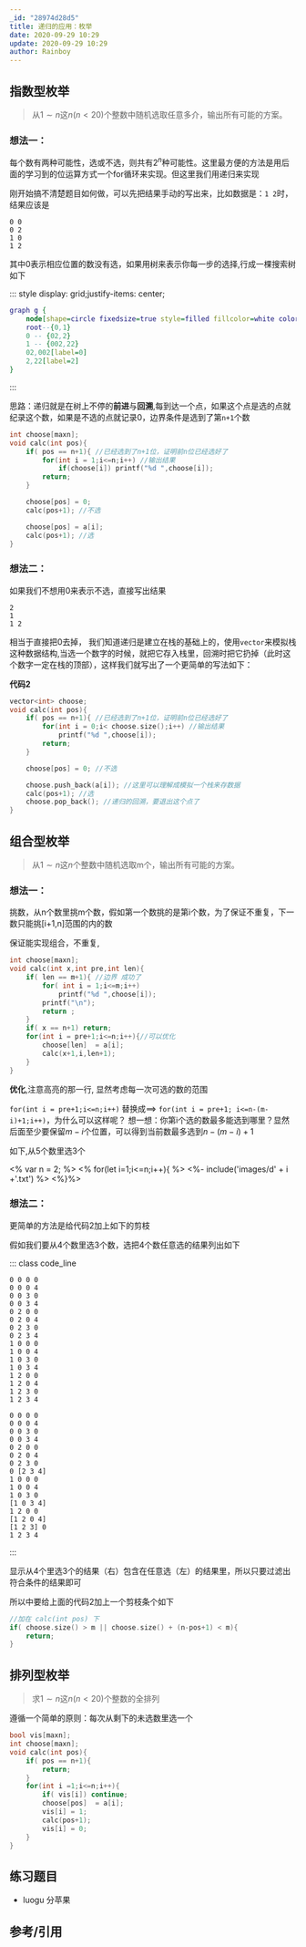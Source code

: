 ```yaml
---
_id: "28974d28d5"
title: 递归的应用：枚举
date: 2020-09-29 10:29
update: 2020-09-29 10:29
author: Rainboy
---
```



## 指数型枚举

> 从$1 \sim n$这$n(n<20)$个整数中随机选取任意多介，输出所有可能的方案。

### 想法一：

每个数有两种可能性，选或不选，则共有$2^n$种可能性。这里最方便的方法是用后面的学习到的位运算方式一个for循环来实现。但这里我们用递归来实现

刚开始搞不清楚题目如何做，可以先把结果手动的写出来，比如数据是：`1 2`时，结果应该是

```
0 0
0 2
1 0
1 2
```

其中0表示相应位置的数没有选，如果用树来表示你每一步的选择,行成一棵搜索树如下


::: style display: grid;justify-items: center;

``` dot
graph g {
    node[shape=circle fixedsize=true style=filled fillcolor=white colorscheme=accent8 ];
    root--{0,1}
    0 -- {02,2}
    1 -- {002,22}
    02,002[label=0]
    2,22[label=2]
}
```
:::

思路：递归就是在树上不停的**前进**与**回溯**,每到达一个点，如果这个点是选的点就纪录这个数，如果是不选的点就记录0，边界条件是选到了第`n+1`个数
```c
int choose[maxn];
void calc(int pos){
    if( pos == n+1){ //已经选到了n+1位，证明前n位已经选好了
        for(int i = 1;i<=n;i++) //输出结果
            if(choose[i]) printf("%d ",choose[i]);
        return;
    }

    choose[pos] = 0;
    calc(pos+1); //不选

    choose[pos] = a[i];
    calc(pos+1); //选
}
```

### 想法二：

如果我们不想用0来表示不选，直接写出结果

```
2
1
1 2
```
相当于直接把0去掉， 我们知道递归是建立在栈的基础上的，使用`vector`来模拟栈这种数据结构,当选一个数字的时候，就把它存入栈里，回溯时把它扔掉（此时这个数字一定在栈的顶部），这样我们就写出了一个更简单的写法如下：

**代码2**

```c
vector<int> choose;
void calc(int pos){
    if( pos == n+1){ //已经选到了n+1位，证明前n位已经选好了
        for(int i = 0;i< choose.size();i++) //输出结果
            printf("%d ",choose[i]);
        return;
    }

    choose[pos] = 0; //不选

    choose.push_back(a[i]); //这里可以理解成模拟一个栈来存数据
    calc(pos+1); //选
    choose.pop_back(); //递归的回溯，要退出这个点了
}
```

## 组合型枚举


> 从$1 \sim n$这$n$个整数中随机选取m个，输出所有可能的方案。

### 想法一：

挑数，从n个数里挑m个数，假如第一个数挑的是第i个数，为了保证不重复，下一数只能挑[i+1,n]范围的内的数


保证能实现组合，不重复,


```cpp {10}
int choose[maxn];
void calc(int x,int pre,int len){
    if( len == m+1){ //边界 成功了
        for( int i = 1;i<=m;i++)
            printf("%d ",choose[i]);
        printf("\n");
        return ;
    }
    if( x == n+1) return;
    for(int i = pre+1;i<=n;i++){//可以优化
        choose[len]  = a[i];
        calc(x+1,i,len+1);
    }
}
```

**优化**,注意高亮的那一行, 显然考虑每一次可选的数的范围

`for(int i = pre+1;i<=n;i++)`
    替换成==>
    `for(int i = pre+1; i<=n-(m-i)+1;i++)`，为什么可以这样呢？
想一想：你第i个选的数最多能选到哪里？显然后面至少要保留$m-i$个位置，可以得到当前数最多选到$n-(m-i)+1$



如下,从5个数里选3个

<gallery title="第i个数最多选到n-(m-i)+1" :width="600">
    
<% var n = 2; %>
<% for(let i=1;i<=n;i++){ %>
<%- include('images/d' + i +'.txt') %>
<%}%>

<template v-slot:log>
<% for(let i=1;i<=n;i++){ %>
<%- include('images/log' + i +'.txt') %>
<%}%>
</template>

    
</gallery>


### 想法二：

更简单的方法是给代码2加上如下的剪枝


假如我们要从4个数里选3个数，选把4个数任意选的结果列出如下

::: class code_line

```plaintext
0 0 0 0
0 0 0 4
0 0 3 0
0 0 3 4
0 2 0 0
0 2 0 4
0 2 3 0
0 2 3 4
1 0 0 0
1 0 0 4
1 0 3 0
1 0 3 4
1 2 0 0
1 2 0 4
1 2 3 0
1 2 3 4
```

```plaintext
0 0 0 0
0 0 0 4
0 0 3 0
0 0 3 4
0 2 0 0
0 2 0 4
0 2 3 0
0 [2 3 4]
1 0 0 0
1 0 0 4
1 0 3 0
[1 0 3 4]
1 2 0 0
[1 2 0 4]
[1 2 3] 0
1 2 3 4
```
:::

显示从4个里选3个的结果（右）包含在任意选（左）的结果里，所以只要过滤出符合条件的结果即可

所以中要给上面的代码2加上一个剪枝条个如下

```c
//加在 calc(int pos) 下
if( choose.size() > m || choose.size() + (n-pos+1) < m){
    return;
}
```



## 排列型枚举

> 求$1 \sim n$这$n(n<20)$个整数的全排列

遵循一个简单的原则：每次从剩下的未选数里选一个

```c
bool vis[maxn];
int choose[maxn];
void calc(int pos){
    if( pos == n+1){
        return;
    }
    for(int i =1;i<=n;i++){
        if( vis[i]) continue;
        choose[pos]  = a[i];
        vis[i] = 1;
        calc(pos+1);
        vis[i] = 0;
    }
}
```

## 练习题目

 - luogu 分苹果

## 参考/引用
